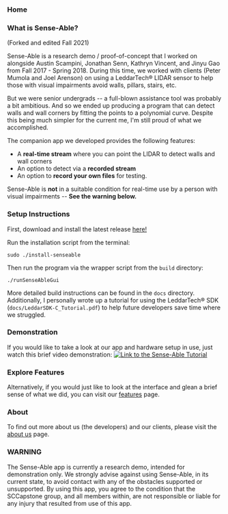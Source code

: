 ### Home

### What is Sense-Able?
(Forked and edited Fall 2021)

Sense-Able is a research demo / proof-of-concept that I worked on alongside Austin Scampini, Jonathan Senn, Kathryn Vincent, and Jinyu Gao from Fall 2017 - Spring 2018.  During this time, we worked with clients (Peter Mumola and Joel Arenson) on using a LeddarTech® LIDAR sensor to help those with visual impairments avoid walls, pillars, stairs, etc.

But we were senior undergrads -- a full-blown assistance tool was probably a bit ambitious.  And so we ended up producing a program that can detect walls and wall corners by fitting the points to a polynomial curve.  Despite this being much simpler for the current me, I'm still proud of what we accomplished.

The companion app we developed provides the following features:
- A **real-time stream** where you can point the LIDAR to detect walls and wall corners
- An option to detect via a **recorded stream**
- An option to **record your own files** for testing.

Sense-Able is **not** in a suitable condition for real-time use by a person with visual impairments -- **See the warning below.**

### Setup Instructions
First, download and install the latest release [here!](https://github.com/SCCapstone/Sense-Able/releases)

Run the installation script from the terminal:

	sudo ./install-senseable
 
Then run the program via the wrapper script from the `build` directory:

	./runSenseAbleGui

More detailed build instructions can be found in the `docs` directory.  Additionally, I personally wrote up a tutorial
for using the LeddarTech® SDK (`docs/LeddarSDK-C_Tutorial.pdf`) to help future developers save time where we struggled.

### Demonstration
If you would like to take a look at our app and hardware setup in use, just watch this brief video demonstration:
[![Link to the Sense-Able Tutorial](https://user-images.githubusercontent.com/31460278/39223618-0ac9d446-4811-11e8-9f74-4ad2ffee8463.png)](https://youtu.be/I3KSW96VbEU "Sense-Able Tutorial")

### Explore Features
Alternatively, if you would just like to look at the interface and glean a brief sense of what we did, you can visit our [features](https://sccapstone.github.io/Sense-Able/features) page.

### About
To find out more about us (the developers) and our clients, please visit the [about us](https://sccapstone.github.io/Sense-Able/about) page.

### WARNING
The Sense-Able app is currently a research demo, intended for demonstration only.  We strongly advise against using Sense-Able, in its current state, to avoid contact with any of the obstacles supported or unsupported.  By using this app, you agree to the condition that the SCCapstone group, and all members within, are not responsible or liable for any injury that resulted from use of this app.


